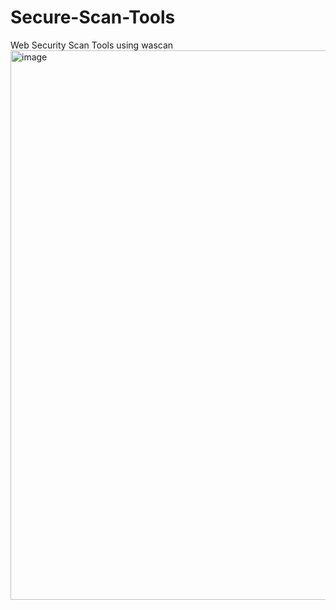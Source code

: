 # Secure-Scan-Tools
Web Security Scan Tools using wascan
<img width="879" alt="image" src="https://user-images.githubusercontent.com/28502596/198201902-0385692e-88a7-4680-b92f-7676dda57d4b.png">
